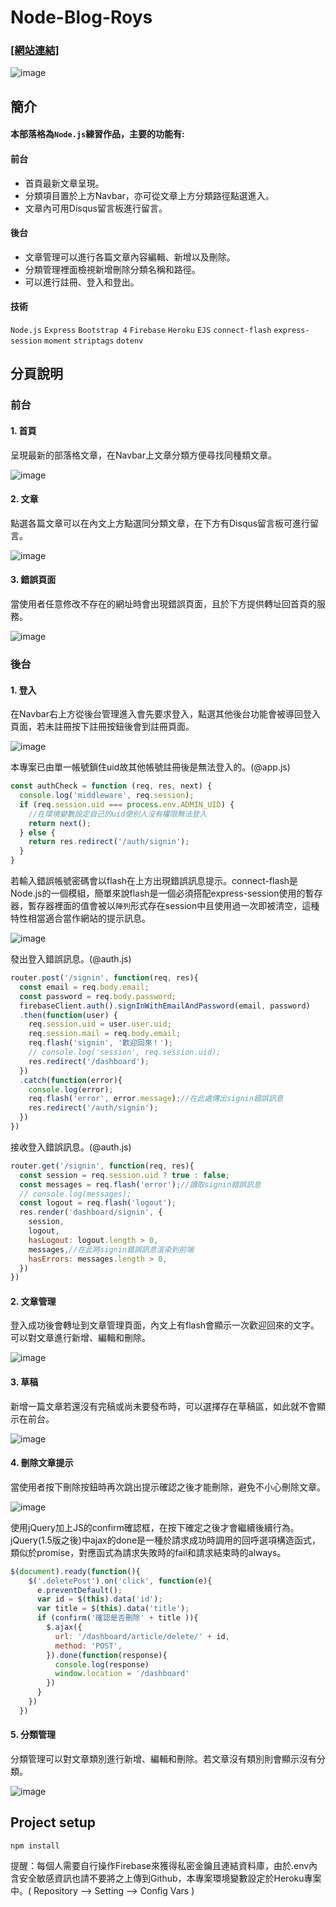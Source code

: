 # Node-Blog-Roys

### [[網站連結]](https://royshideout-node-blog.herokuapp.com/) ###
![image](https://github.com/Kuaruou/Node-Blog-Roys/blob/master/img/index.png)

## 簡介
<h4>本部落格為<code>Node.js</code>練習作品，主要的功能有:</h4>
<h4>前台</h4>
  <ul>
    <li>首頁最新文章呈現。</li>
    <li>分類項目置於上方Navbar，亦可從文章上方分類路徑點選進入。</li>
    <li>文章內可用Disqus留言板進行留言。</li>
  </ul>
<h4>後台</h4>
  <ul>
    <li>文章管理可以進行各篇文章內容編輯、新增以及刪除。</li>
    <li>分類管理裡面檢視新增刪除分類名稱和路徑。</li>
    <li>可以進行註冊、登入和登出。</li>
  </ul>

<h4>技術</h4>
<p>
  <code>Node.js</code>
  <code>Express</code>
  <code>Bootstrap 4</code>
  <code>Firebase</code>
  <code>Heroku</code>
  <code>EJS</code>
  <code>connect-flash</code>
  <code>express-session</code>
  <code>moment</code>
  <code>striptags</code>
  <code>dotenv</code>
</p>

## 分頁說明
<h3>前台</h3>

<h4>1. 首頁</h4>
<p>呈現最新的部落格文章，在Navbar上文章分類方便尋找同種類文章。</p>

![image](https://github.com/Kuaruou/Node-Blog-Roys/blob/master/img/index.png)

<h4>2. 文章</h4>
<p>點選各篇文章可以在內文上方點選同分類文章，在下方有Disqus留言板可進行留言。</p>

![image](https://github.com/Kuaruou/Node-Blog-Roys/blob/master/img/article.png)

<h4>3. 錯誤頁面</h4>
<p>當使用者任意修改不存在的網址時會出現錯誤頁面，且於下方提供轉址回首頁的服務。</p>

![image](https://github.com/Kuaruou/Node-Blog-Roys/blob/master/img/error.png)

<h3>後台</h3>

<h4>1. 登入</h4>
<p>在Navbar右上方從後台管理進入會先要求登入，點選其他後台功能會被導回登入頁面，若未註冊按下註冊按鈕後會到註冊頁面。</p>

![image](https://github.com/Kuaruou/Node-Blog-Roys/blob/master/img/login.png)

<p>本專案已由單一帳號鎖住uid故其他帳號註冊後是無法登入的。(@app.js)</p>

```js
const authCheck = function (req, res, next) {
  console.log('middleware', req.session);
  if (req.session.uid === process.env.ADMIN_UID) {
    //在環境變數設定自己的uid使別人沒有權限無法登入
    return next();
  } else {
    return res.redirect('/auth/signin');
  }
}
```

<p>若輸入錯誤帳號密碼會以flash在上方出現錯誤訊息提示。connect-flash是Node.js的一個模組，簡單來說flash是一個必須搭配express-session使用的暫存器，暫存器裡面的值會被以<code>陣列</code>形式存在session中且使用過一次即被清空，這種特性相當適合當作網站的提示訊息。</p>

![image](https://github.com/Kuaruou/Node-Blog-Roys/blob/master/img/signin-error.png)

<p>發出登入錯誤訊息。(@auth.js)</p>

```js
router.post('/signin', function(req, res){
  const email = req.body.email;
  const password = req.body.password;
  firebaseClient.auth().signInWithEmailAndPassword(email, password)
  .then(function(user) {
    req.session.uid = user.user.uid;
    req.session.mail = req.body.email;
    req.flash('signin', '歡迎回來！');
    // console.log('session', req.session.uid);
    res.redirect('/dashboard');
  })
  .catch(function(error){
    console.log(error);
    req.flash('error', error.message);//在此處傳出signin錯誤訊息
    res.redirect('/auth/signin');
  })
})
```

<p>接收登入錯誤訊息。(@auth.js)</p>

```js
router.get('/signin', function(req, res){
  const session = req.session.uid ? true : false;
  const messages = req.flash('error');//讀取signin錯誤訊息
  // console.log(messages);
  const logout = req.flash('logout');
  res.render('dashboard/signin', {
    session,
    logout,
    hasLogout: logout.length > 0,  
    messages,//在此將signin錯誤訊息渲染到前端
    hasErrors: messages.length > 0,
  })
})
```

<h4>2. 文章管理</h4>
<p>登入成功後會轉址到文章管理頁面，內文上有flash會顯示一次歡迎回來的文字。可以對文章進行新增、編輯和刪除。</p>

![image](https://github.com/Kuaruou/Node-Blog-Roys/blob/master/img/archives.png)

<h4>3. 草稿</h4>
<p>新增一篇文章若還沒有完稿或尚未要發布時，可以選擇存在草稿區，如此就不會顯示在前台。</p>

![image](https://github.com/Kuaruou/Node-Blog-Roys/blob/master/img/draft.png)

<h4>4. 刪除文章提示</h4>
<p>當使用者按下刪除按鈕時再次跳出提示確認之後才能刪除，避免不小心刪除文章。</p>

![image](https://github.com/Kuaruou/Node-Blog-Roys/blob/master/img/delete.png)

<p>使用jQuery加上JS的confirm確認框，在按下確定之後才會繼續後續行為。jQuery(1.5版之後)中ajax的done是一種於請求成功時調用的回呼選項構造函式，類似於promise，對應函式為請求失敗時的fail和請求結束時的always。</p>

```js
$(document).ready(function(){
    $('.deletePost').on('click', function(e){
      e.preventDefault();
      var id = $(this).data('id');
      var title = $(this).data('title');
      if (confirm('確認是否刪除' + title )){
        $.ajax({
          url: '/dashboard/article/delete/' + id,
          method: 'POST', 
        }).done(function(response){
          console.log(response)
          window.location = '/dashboard'
        })
      }
    })
  })
```

<h4>5. 分類管理</h4>
<p>分類管理可以對文章類別進行新增、編輯和刪除。若文章沒有類別則會顯示沒有分類。</p>

![image](https://github.com/Kuaruou/Node-Blog-Roys/blob/master/img/categories.png)

## Project setup
```
npm install
```
<p>提醒：每個人需要自行操作Firebase來獲得私密金鑰且連結資料庫，由於.env內含安全敏感資訊也請不要將之上傳到Github，本專案環境變數設定於Heroku專案中。( Repository --> Setting --> Config Vars )</p>



